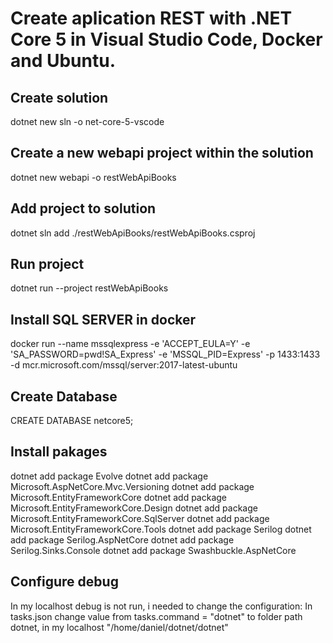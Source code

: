 # Create aplication REST with .NET Core 5 in Visual Studio Code, Docker and Ubuntu.

## Create solution
dotnet new sln -o net-core-5-vscode

## Create a new webapi project within the solution
dotnet new webapi -o restWebApiBooks

## Add project to solution
dotnet sln add ./restWebApiBooks/restWebApiBooks.csproj

## Run project
dotnet run --project restWebApiBooks

## Install SQL SERVER in docker
docker run --name mssqlexpress -e 'ACCEPT_EULA=Y' -e 'SA_PASSWORD=pwd!SA_Express' -e 'MSSQL_PID=Express' -p 1433:1433 -d mcr.microsoft.com/mssql/server:2017-latest-ubuntu

## Create Database
CREATE DATABASE netcore5;

## Install pakages
dotnet add package Evolve 
dotnet add package Microsoft.AspNetCore.Mvc.Versioning
dotnet add package Microsoft.EntityFrameworkCore
dotnet add package Microsoft.EntityFrameworkCore.Design
dotnet add package Microsoft.EntityFrameworkCore.SqlServer
dotnet add package Microsoft.EntityFrameworkCore.Tools
dotnet add package Serilog
dotnet add package Serilog.AspNetCore
dotnet add package Serilog.Sinks.Console
dotnet add package Swashbuckle.AspNetCore

## Configure debug
In my localhost debug is not run, i needed to change the configuration:
In tasks.json change value from tasks.command = "dotnet" to folder path dotnet, in my localhost "/home/daniel/dotnet/dotnet"